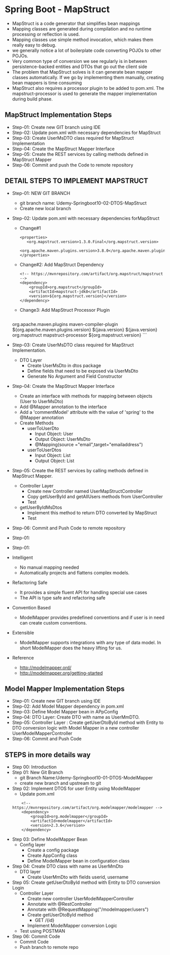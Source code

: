 # Spring Boot - MapStruct
- MapStruct is a code generator that simplifies bean mappings
- Mapping classes are generated during compilation and no runtime processing or
reflection is used.
- Mapping classes use simple method invocation, which makes them really easy to 
debug.
- we generally notice a lot of boilerplate code converting POJOs to other POJOs.
- Very common type of conversion we see regularly is in between persistence-backed entities and DTOs that go out the client side
- The problem that MapStruct solves is it can generate bean mapper classes
automatically. If we go by implementing them manually, creating bean mappers is time consuming
- MapStruct also requires a processor plugin to be added
to pom.xml. The mapstruct-processor is used to generate the mapper 
implementation during build phase.
  
## MapStruct Implementation Steps
- Step-01: Create new GIT branch using IDE
- Step-02: Update pom.xml with necessary dependencies for MapStruct
- Step-03: Create UserMsDTO class required for MapStruct Implementation
- Step-04: Create the MapStruct Mapper Interface
- Step-05: Create the REST services by calling methods defined in
MapStruct Mapper
- Step-06: Commit and push the Code to remote repository
  
## DETAIL STEPS TO IMPLEMENT MAPSTRUCT
- Step-01: NEW GIT BRANCH
    - git branch name: Udemy-Springboot10-02-DTOS-MapStruct
    - Create new local branch  
- Step-02: Update pom.xml with necessary dependencies forMapStruct
    - Change#1
         ```
        <properties>
            <org.mapstruct.version>1.3.0.Final</org.mapstruct.version>
            <org.apache.maven.plugins.version>3.8.0</org.apache.maven.plugins.version>
      </properties>
       ```  
    - Change#2: Add MapStruct Dependency      
       ```
       <!-- https://mvnrepository.com/artifact/org.mapstruct/mapstruct -->
       <dependency>
           <groupId>org.mapstruct</groupId>
           <artifactId>mapstruct-jdk8</artifactId>
           <version>${org.mapstruct.version}</version>
       </dependency>
        ```      
    - Change3: Add MapStruct Processor Plugin
        ```
    <plugin>
    		<groupId>org.apache.maven.plugins</groupId>
    		<artifactId>maven-compiler-plugin</artifactId>
    		<version>${org.apache.maven.plugins.version}</version>
    		<configuration>
    			<source>${java.version}</source>
    			<target>${java.version}</target>
    			<annotationProcessorPaths>
    				<path>
    					<groupId>org.mapstruct</groupId>
    					<artifactId>mapstruct-processor</artifactId>
    					<version>${org.mapstruct.version}</version>
    				</path>
    			</annotationProcessorPaths>
    		</configuration>
    	</plugin>
     ``` 
- Step-03:  Create UserMsDTO class required for MapStruct Implementation.
    - DTO Layer
        - Create UserMsDto in dtos package
        - Define fields that need to be exposed via UserMsDto
        - Generate No Argument and Field Constructor
- Step-04: Create the MapStruct Mapper Interface
    - Create an interface with methods for mapping between objects (User to UserMsDto) 
    - Add @Mapper annotation to the interface
    - Add a 'commentModel' attribute with the value of 'spring' to the @Mapper annotation
    - Create Methods
        - userToUserDto
            - Input Object: User
            - Output Object: UserMsDto
            - @Mapping(source ="email",target="emailaddress")
        - userToUserDtos
             - Input Object: List<User>
             - Output Object: List<UserMsDto> 
- Step-05: Create the REST services by calling methods defined in MapStruct Mapper.
    - Controller Layer
        - Create new Controller named UserMapStructController
        - Copy getUserById and getAllUsers methods from UserController
        - Test
    - getUserByIdMsDtos
        - Implement this method to return DTO converted by MapStruct
        - Test  
- Step-06: Commit and Push Code to remote repository  
- Step-01:  
- Step-01:  

- Intelligent
    - No manual mapping needed
    - Automatically projects and flattens complex models.
- Refactoring Safe
    - It provides a simple fluent API for handling special use cases
    - The API is type safe and refactoring safe
- Convention Based 
    - ModelMapper provides predefined conventions and if user is in need can create
    custom conventions.
- Extensible
    - ModelMapper supports integrations with any type of data model. In short ModelMapper
    does the heavy lifting for us.
- Reference
    - http://modelmapper.ord/
    - http://modelmapper.org/getting-started
  
## Model Mapper Implementation Steps
- Step-01: Create new GIT branch using IDE
- Step-02: Add Model Mapper dependency in pom.xml      
- Step-03: Define Model Mapper bean in APpConfig       
- Step-04: DTO Layer: Create DTO with name as UserMmDTO.      
- Step-05: Controller Layer : Create getUserDtoById method with Entity
to DTO conversion logic with Model Mapper in a new controller UserModelMapperController     
- Step-06: Commit and Push Code  

## STEPS in more details way
- Step 00: Introduction
- Step 01: New Git Branch
    - git Branch Name:Udemy-Springboot10-01-DTOS-ModelMapper
    - create new branch and upstream to git
- Step 02: Implement DTOS for user Entity using ModelMapper
    - Update pom.xml
    ```
        <!-- https://mvnrepository.com/artifact/org.modelmapper/modelmapper -->
        <dependency>
            <groupId>org.modelmapper</groupId>
            <artifactId>modelmapper</artifactId>
            <version>2.3.6</version>
        </dependency>
   ```   
- Step 03: Define ModelMapper Bean
    - Config layer
        - Create a config package
        - Create AppConfig class  
        - Define ModelMapper bean in configuration class
- Step 04: Create DTO class with name as UserMmDto
    - DTO layer
        - Create UserMmDto with fields userid, username
- Step 05: Create getUserDtoById method with Entity to DTO conversion Login
    - Controller Layer
        - Create new controller UserModelMapperController
        - Annotate with @RestController
        - Annotate with @RequestMapping("/modelmapper/users")
        - Create getUserDtoById method
            - GET /{id}
        - Implement ModelMapper conversion Logic
    - Test using POSTMAN
- Step 06: Commit Code 
    - Commit Code
    - Push branch to remote repo
    
         
                        
        
        
        
        
  
        
    
                            